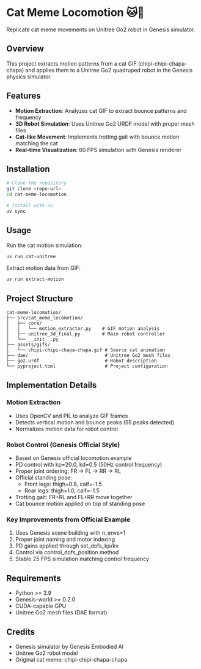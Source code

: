# Cat Meme Locomotion 🐱🤖

Replicate cat meme movements on Unitree Go2 robot in Genesis simulator.

## Overview

This project extracts motion patterns from a cat GIF (chipi-chipi-chapa-chapa) and applies them to a Unitree Go2 quadruped robot in the Genesis physics simulator.

## Features

- **Motion Extraction**: Analyzes cat GIF to extract bounce patterns and frequency
- **3D Robot Simulation**: Uses Unitree Go2 URDF model with proper mesh files
- **Cat-like Movement**: Implements trotting gait with bounce motion matching the cat
- **Real-time Visualization**: 60 FPS simulation with Genesis renderer

## Installation

```bash
# Clone the repository
git clone <repo-url>
cd cat-meme-locomotion

# Install with uv
uv sync
```

## Usage

Run the cat motion simulation:

```bash
uv run cat-unitree
```

Extract motion data from GIF:

```bash
uv run extract-motion
```

## Project Structure

```
cat-meme-locomotion/
├── src/cat_meme_locomotion/
│   ├── core/
│   │   └── motion_extractor.py    # GIF motion analysis
│   ├── unitree_3d_final.py        # Main robot controller
│   └── __init__.py
├── assets/gifs/
│   └── chipi-chipi-chapa-chapa.gif # Source cat animation
├── dae/                            # Unitree Go2 mesh files
├── go2.urdf                        # Robot description
└── pyproject.toml                  # Project configuration
```

## Implementation Details

### Motion Extraction
- Uses OpenCV and PIL to analyze GIF frames
- Detects vertical motion and bounce peaks (55 peaks detected)
- Normalizes motion data for robot control

### Robot Control (Genesis Official Style)
- Based on Genesis official locomotion example
- PD control with kp=20.0, kd=0.5 (50Hz control frequency)
- Proper joint ordering: FR → FL → RR → RL
- Official standing pose:
  - Front legs: thigh=0.8, calf=-1.5
  - Rear legs: thigh=1.0, calf=-1.5
- Trotting gait: FR+RL and FL+RR move together
- Cat bounce motion applied on top of standing pose

### Key Improvements from Official Example
1. Uses Genesis scene building with n_envs=1
2. Proper joint naming and motor indexing
3. PD gains applied through set_dofs_kp/kv
4. Control via control_dofs_position method
5. Stable 25 FPS simulation matching control frequency

## Requirements

- Python >= 3.9
- Genesis-world >= 0.2.0
- CUDA-capable GPU
- Unitree Go2 mesh files (DAE format)

## Credits

- Genesis simulator by Genesis Embodied AI
- Unitree Go2 robot model
- Original cat meme: chipi-chipi-chapa-chapa